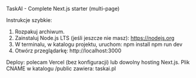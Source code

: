 TaskAI - Complete Next.js starter (multi-page)

Instrukcje szybkie:
1. Rozpakuj archiwum.
2. Zainstaluj Node.js LTS (jeśli jeszcze nie masz): https://nodejs.org
3. W terminalu, w katalogu projektu, uruchom:
   npm install
   npm run dev
4. Otwórz przeglądarkę: http://localhost:3000

Deploy: polecam Vercel (bez konfiguracji) lub dowolny hosting Next.js.
Plik CNAME w katalogu /public zawiera: taskai.pl
